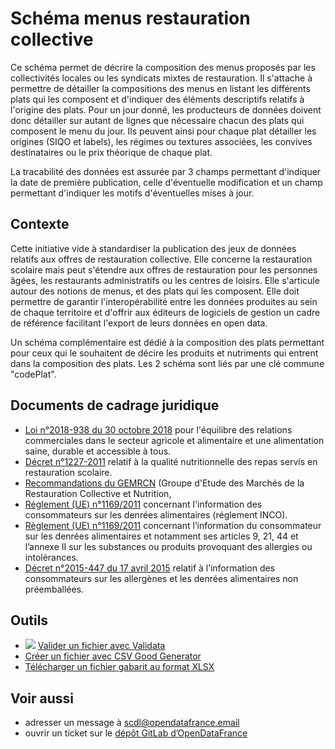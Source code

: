 <MenuSchema />

# Schéma menus restauration collective

Ce schéma permet de décrire la composition des menus proposés par les collectivités locales ou les syndicats mixtes de restauration. Il s'attache à permettre de détailler la compositions des menus en listant les différents plats qui les composent et d'indiquer des éléments descriptifs relatifs à l'origine des plats. 
Pour un jour donné, les producteurs de données doivent donc détailler sur autant de lignes que nécessaire chacun des plats qui composent le menu du jour. Ils peuvent ainsi pour chaque plat détailler les origines (SIQO et labels), les régimes ou textures associées, les convives destinataires ou le prix théorique de chaque plat.

La tracabilité des données est assurée par 3 champs permettant d'indiquer la date de première publication, celle d'éventuelle modification et un champ permettant d'indiquer les motifs d'éventuelles mises à jour.

## Contexte

Cette initiative vide à standardiser la publication des jeux de données relatifs aux offres de restauration collective. Elle concerne la restauration scolaire mais peut s'étendre aux offres de restauration pour les personnes âgées, les restaurants administratifs ou les centres de loisirs. Elle s'articule autour des notions de menus, et des plats qui les composent. 
Elle doit permettre de garantir l'interopérabilité entre les données produites au sein de chaque territoire et d'offrir aux éditeurs de logiciels de gestion un cadre de référence facilitant l'export de leurs données en open data.

Un schéma complémentaire est dédié à la composition des plats permettant pour ceux qui le souhaitent de décire les produits et nutriments qui entrent dans la composition des plats. Les 2 schéma sont liés par une clé commune "codePlat".


## Documents de cadrage juridique

* [Loi n°2018-938 du 30 octobre 2018](https://www.legifrance.gouv.fr/loda/id/JORFTEXT000037547946/#JORFARTI000037547961) pour l'équilibre des relations commerciales dans le secteur agricole et alimentaire et une alimentation saine, durable et accessible à tous.
* [Décret n°1227-2011](https://www.legifrance.gouv.fr/jorf/id/JORFTEXT000024614716/) relatif à la qualité nutritionnelle des repas servis en restauration scolaire.
* [Recommandations du GEMRCN](https://www.economie.gouv.fr/daj/recommandation-nutrition) (Groupe d'Etude des Marchés de la Restauration Collective et Nutrition,
* [Réglement (UE) n°1169/2011](https://eur-lex.europa.eu/LexUriServ/LexUriServ.do?uri=OJ:L:2011:304:0018:0063:FR:PDF) concernant l'information des consommateurs sur les denrées alimentaires (réglement INCO).
* [Règlement (UE) n°1169/2011](https://eur-lex.europa.eu/LexUriServ/LexUriServ.do?uri=OJ:L:2011:304:0018:0063:FR:PDF) concernant l’information du consommateur sur les denrées alimentaires et notamment ses articles 9, 21, 44 et l’annexe II sur les substances ou produits provoquant des allergies ou intolérances.
* [Décret n°2015-447 du 17 avril 2015](https://www.legifrance.gouv.fr/affichTexte.do?cidTexte=JORFTEXT000019735750) relatif à l’information des consommateurs sur les allergènes et les denrées alimentaires non préemballées.        

## Outils

* [![](https://scdl.opendatafrance.net/docs/assets/validata-logo-horizontal.png)](https://go.validata.fr/table-schema?schema_name=scdl.menus-collectifs) [Valider un fichier avec Validata](http://go.validata.fr/table-schema?schema_name=scdl.menus-collectifs)
* [Créer un fichier avec CSV Good Generator](https://csv-gg.etalab.studio/?schema=scdl)
* [Télécharger un fichier gabarit au format XLSX](https://git.opendatafrance.net/scdl/menus-collectifs/-/raw/master/examples/menus-collectifs_valide.xlsx?inline=false)


## Voir aussi

* adresser un message à [scdl@opendatafrance.email](mailto:scdl@opendatafrance.email?subject=menus-collectifs)
* ouvrir un ticket sur le [dépôt GitLab d’OpenDataFrance](https://git.opendatafrance.net/scdl/menus-collectifs/issues)